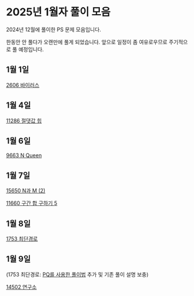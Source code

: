 # 2025년 1월자 풀이 모음 #

2024년 12월에 풀이한 PS 문제 모음입니다.

한동안 안 풀다가 오랜만에 풀게 되었습니다. 앞으로 일정이 좀 여유로우므로 주기적으로 풀 예정입니다.

## 1월 1일 ##

[2606 바이러스](20250101/2606번-바이러스.md)

## 1월 4일 ##

[11286 절댓값 힙](20250104/11286번-절댓값%20힙.md)

## 1월 6일 ##

[9663 N Queen](20250106/9663번-N-Queen.md)

## 1월 7일 ##

[15650 N과 M (2)](20250107/15650번-N과%20M(2).md)

[11660 구간 합 구하기 5](20250107/11660번-구간%20합%20구하기%205.md)

## 1월 8일 ##

[1753 최단경로](20250108/1753번-최단경로.md)

## 1월 9일 ##

(1753 최단경로: [PQ를 사용한 풀이법](20250109/1753_pq.cpp) 추가 및 기존 풀이 설명 보충)

[14502 연구소](20250109/14502번-연구소.md)
